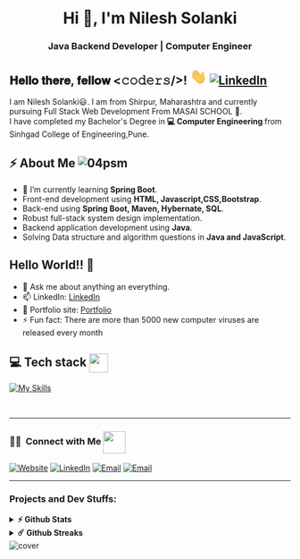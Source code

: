 <h1 align="center">Hi 👋, I'm Nilesh Solanki</h1> 
 
<h3 align="center">Java Backend Developer  |  Computer Engineer  </h3>



<h2> 𝐇𝐞𝐥𝐥𝐨 𝐭𝐡𝐞𝐫𝐞, 𝐟𝐞𝐥𝐥𝐨𝐰 <𝚌𝚘𝚍𝚎𝚛𝚜/>! <img src="https://raw.githubusercontent.com/ABSphreak/ABSphreak/master/gifs/Hi.gif" width="30px">
<a href="https://www.linkedin.com/in/nilesh2398/"><img alt="LinkedIn" src="https://img.shields.io/badge/LinkedIn-NileshSolanki-blue?style=flat-square&logo=linkedin"></a></h2>



I am Nilesh Solanki😃. I am from Shirpur, Maharashtra and currently pursuing Full Stack Web Development From MASAI SCHOOL 🏫. 
</br>
I have completed my Bachelor's Degree in<b> 💻 Computer Engineering </b>from Sinhgad College of Engineering,Pune.

## ⚡ About Me  <img src="https://komarev.com/ghpvc/?username=nileshs23&label=Profile%20views&color=0e75b6&style=flat" alt="04psm" /> 

- 🌱 I’m currently learning **Spring Boot**.
- Front-end development using **HTML, Javascript,CSS,Bootstrap**.
- Back-end using **Spring Boot, Maven, Hybernate, SQL**.
- Robust full-stack system design implementation.
- Backend application development using **Java**.
- Solving Data structure and algorithm questions in **Java and JavaScript**.

## Hello World!! 🤔
- 💬 Ask me about anything an everything.
- 📫 LinkedIn: [LinkedIn](https://www.linkedin.com/in/nilesh2398/)
- 🎯 Portfolio site: [Portfolio](https://nileshs23.github.io/)
- ⚡ Fun fact: There are more than 5000 new computer viruses are released every month

## 💻 Tech stack  <img src = "https://raw.githubusercontent.com/rahulbanerjee26/githubProfileReadmeGenerator/main/gifs/code.gif" width = 34px height=34px align="center"></h3>

[![My Skills](https://skillicons.dev/icons?i=java,js,py,html,css,maven,hibernate,spring,aws,mysql,netlify,bash,github,git,vscode&theme=light)](https://skillicons.dev)

<br>

----
<h3> 🤝🏻 &nbsp;Connect with Me <img src='https://raw.githubusercontent.com/rahulbanerjee26/githubProfileReadmeGenerator/main/gifs/handShake.gif' width="40px" height="40px" align="center"></h3>

<p align="center">


<a href="https://nileshs23.github.io/"><img alt="Website" src="https://img.shields.io/badge/Website-Portfolio-blue?style=flat-square&logo=google-chrome"></a>
<a href="https://www.linkedin.com/in/nilesh2398/"><img alt="LinkedIn" src="https://img.shields.io/badge/LinkedIn-NileshSolanki-blue?style=flat-square&logo=linkedin"></a>
<a href="mailto:nileshs2398@gmail.com"><img alt="Email" src="https://img.shields.io/badge/Email-nileshs2398@gmail.com-blue?style=flat-square&logo=gmail"></a>
<a href="https://twitter.com/Solanki2Nilesh"><img alt="Email" src="https://img.shields.io/twitter/url/https/twitter.com/Solanki2Nilesh.svg?style=social&label=Follow%20%40Solanki2Nilesh"></a>

</p>

----


 <h3>Projects and Dev Stuffs: </h3> <!--<img src='https://media1.giphy.com/media/du3J3cXyzhj75IOgvA/giphy.gif?cid=ecf05e47x2g034i9pzwtzzsd3xgg2w9nr94t4tflbbgo3008&rid=giphy.gif' width='32px'> -->



<details>	
  <summary><b>⚡ Github Stats</b></summary>

  <br />
  <img height="180em" src="https://github-readme-stats.vercel.app/api?username=nileshs23&show_icons=true&&count_private=true&include_all_commits=true&theme=vue" />
  <img height="180em" src="https://github-readme-stats.vercel.app/api/top-langs?username=nileshs23&exclude_repo=KNN-Image-Classification&show_icons=true&layout=compact&langs_count=6"/>
 

</details>

<details>	
  <summary><b>☄️ Github Streaks</b></summary>
  <br/>
  <img src="https://github-readme-streak-stats.herokuapp.com/?user=nileshs23" width="400em" height="200em" />
  <h6><em>NOTE: This does not indicate my skill level or language proficiency, it's merely a GitHub metric of which languages I have the most code of on GitHub.
    </em></h6>
 
</details>

  <img width="100%" height = "270em" src="https://kentsustainability.co.uk/wp-content/uploads/2019/08/KS-1.gif" alt="cover" />
  
 <!-- ![MasterHead](https://i.pinimg.com/originals/2f/f4/28/2ff428006f3ade5f10beac69372062ab.gif) --!>
